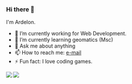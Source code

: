 ### Hi there 👋

<!--
**Ardelon/Ardelon** is a ✨ _special_ ✨ repository because its `README.md` (this file) appears on your GitHub profile.

Here are some ideas to get you started:

- 🔭 I’m currently working on ...
- 🌱 I’m currently learning ...
- 👯 I’m looking to collaborate on ...
- 🤔 I’m looking for help with ...
- 💬 Ask me about ...
- 📫 How to reach me: ...
- 😄 Pronouns: ...
- ⚡ Fun fact: ...
-->

I'm Ardelon.

- 🔭 I’m currently working for Web Development.
- 🌱 I’m currently learning geomatics (Msc)
- 💬 Ask me about anything
- 📫 How to reach me: [e-mail](mailto:akeskinw@gmail.com)
- ⚡ Fun fact: I love coding games.

<a >
  <img align="left" src="https://github-readme-stats.vercel.app/api?username=Ardelon&count_private=true&show_icons=true" />
</a>
<a>
  <img align="left" src="https://github-readme-stats.vercel.app/api/top-langs/?username=Ardelon" />
</a>
